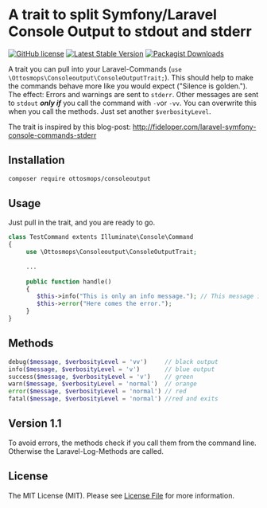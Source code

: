 # A trait to split Symfony/Laravel Console Output to stdout and stderr

[![GitHub license](https://img.shields.io/github/license/ottosmops/consoleoutput.svg)](https://github.com/ottosmops/consoleoutput/blob/master/LICENSE.md)
[![Latest Stable Version](https://poser.pugx.org/ottosmops/consoleoutput/v/stable?format=flat-square)](https://packagist.org/packages/ottosmops/consoleoutput)
[![Packagist Downloads](https://img.shields.io/packagist/dt/ottosmops/consoleoutput.svg?style=flat-square)](https://packagist.org/packages/ottosmops/consoleoutput)

A trait you can pull into your Laravel-Commands (```use \Ottosmops\Consoleoutput\ConsoleOutputTrait;```). This should help to make the commands behave more like you would expect ("Silence is golden."). The effect: Errors and warnings are sent to ```stderr```. Other messages are sent to ```stdout``` ***only if*** you call the command with ```-v```or ```-vv```. You can overwrite this when you call the methods. Just set another ```$verbosityLevel```.

The trait is inspired by this blog-post: http://fideloper.com/laravel-symfony-console-commands-stderr

## Installation

```bash
composer require ottosmops/consoleoutput
```

## Usage 

Just pull in the trait, and you are ready to go. 

```php 
class TestCommand extents Illuminate\Console\Command
{
     use \Ottosmops\Consoleoutput\ConsoleOutputTrait;
     
     ...
     
     public function handle()
     {
        $this->info("This is only an info message."); // This message is only shown, if you call the command with '-v'. 
        $this->error("Here comes the error.");
     }
}

```


## Methods
```php 
debug($message, $verbosityLevel = 'vv')     // black output
info($message, $verbosityLevel = 'v')       // blue output
success($message, $verbosityLevel = 'v')    // green
warn($message, $verbosityLevel = 'normal')  // orange
error($message, $verbosityLevel = 'normal') // red
fatal($message, $verbosityLevel = 'normal') //red and exits
```

## Version 1.1 
To avoid errors, the methods check if you call them from the command line. Otherwise the Laravel-Log-Methods are called.



## License

The MIT License (MIT). Please see [License File](LICENSE.md) for more information.

